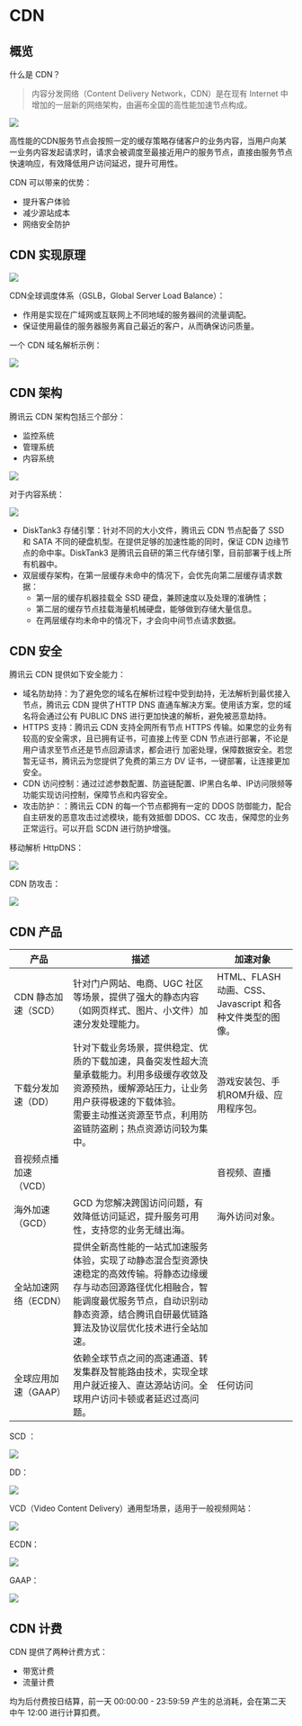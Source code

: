 # CDN

## 概览

什么是 CDN？

> 内容分发网络（Content Delivery Network，CDN）是在现有 Internet 中增加的一层新的网络架构，由遍布全国的高性能加速节点构成。

![](assets/1.png)

高性能的CDN服务节点会按照一定的缓存策略存储客户的业务内容，当用户向某一业务内容发起请求时，请求会被调度至最接近用户的服务节点，直接由服务节点快速响应，有效降低用户访问延迟，提升可用性。

CDN 可以带来的优势：

- 提升客户体验
- 减少源站成本
- 网络安全防护

## CDN 实现原理

![](assets/2.png)

CDN全球调度体系（GSLB，Global Server Load Balance）：

- 作用是实现在广域网或互联网上不同地域的服务器间的流量调配。
- 保证使用最佳的服务器服务离自己最近的客户，从而确保访问质量。

一个 CDN 域名解析示例：

![](assets/3.png)

## CDN 架构

腾讯云 CDN 架构包括三个部分：

- 监控系统
- 管理系统
- 内容系统

![](assets/11.png)

对于内容系统：

![](assets/12.png)

- DiskTank3 存储引擎：针对不同的大小文件，腾讯云 CDN 节点配备了 SSD 和 SATA 不同的硬盘机型。在提供足够的加速性能的同时，保证 CDN 边缘节点的命中率。DiskTank3 是腾讯云自研的第三代存储引擎，目前部署于线上所有机器中。
- 双层缓存架构，在第一层缓存未命中的情况下，会优先向第二层缓存请求数据：
  - 第一层的缓存机器挂载全 SSD 硬盘，兼顾速度以及处理的准确性；
  - 第二层的缓存节点挂载海量机械硬盘，能够做到存储大量信息。
  - 在两层缓存均未命中的情况下，才会向中间节点请求数据。

## CDN 安全

腾讯云 CDN 提供如下安全能力：

- 域名防劫持：为了避免您的域名在解析过程中受到劫持，无法解析到最优接入节点，腾讯云 CDN 提供了HTTP DNS 直通车解决方案。使用该方案，您的域名将会通过公有 PUBLIC DNS 进行更加快速的解析，避免被恶意劫持。
- HTTPS 支持：腾讯云 CDN 支持全网所有节点 HTTPS 传输。如果您的业务有较高的安全需求，且已拥有证书，可直接上传至 CDN 节点进行部署，不论是用户请求至节点还是节点回源请求，都会进行
加密处理，保障数据安全。若您暂无证书，腾讯云为您提供了免费的第三方 DV 证书，一键部署，让连接更加安全。
- CDN 访问控制：通过过滤参数配置、防盗链配置、IP黑白名单、IP访问限频等功能实现访问控制，保障节点和内容安全。
- 攻击防护：：腾讯云 CDN 的每一个节点都拥有一定的 DDOS 防御能力，配合自主研发的恶意攻击过滤模块，能有效抵御 DDOS、CC 攻击，保障您的业务正常运行。可以开启 SCDN 进行防护增强。

移动解析 HttpDNS：

![](assets/9.png)

CDN 防攻击：

![](assets/10.png)

## CDN 产品

产品 | 描述 | 加速对象
-|-|-
CDN 静态加速（SCD） | 针对门户网站、电商、UGC 社区等场景，提供了强大的静态内容（如网页样式、图片、小文件）加速分发处理能力。 | HTML、FLASH 动画、CSS、Javascript 和各种文件类型的图像。
下载分发加速（DD）| 针对下载业务场景，提供稳定、优质的下载加速，具备突发性超大流量承载能力。利用多级缓存收敛及资源预热，缓解源站压力，让业务用户获得极速的下载体验。<br>需要主动推送资源至节点，利用防盗链防盗刷；热点资源访问较为集中。| 游戏安装包、手机ROM升级、应用程序包。
音视频点播加速（VCD）| | 音视频、直播
海外加速（GCD）| GCD 为您解决跨国访问问题，有效降低访问延迟，提升服务可用性，支持您的业务无缝出海。| 海外访问对象。
全站加速网络（ECDN）| 提供全新高性能的一站式加速服务体验，实现了动静态混合型资源快速稳定的高效传输。将静态边缘缓存与动态回源路径优化相融合，智能调度最优服务节点，自动识别动静态资源，结合腾讯自研最优链路算法及协议层优化技术进行全站加速。
全球应用加速（GAAP） | 依赖全球节点之间的高速通道、转发集群及智能路由技术，实现全球用户就近接入、直达源站访问。全球用户访问卡顿或者延迟过高问题。| 任何访问

SCD ：

![](assets/4.png)

DD：

![](assets/5.png)

VCD（Video Content Delivery）通用型场景，适用于一般视频网站：

![](assets/6.png)

ECDN：

![](assets/7.png)

GAAP：

![](assets/8.png)

## CDN 计费

CDN 提供了两种计费方式：

- 带宽计费
- 流量计费

均为后付费按日结算，前一天 00:00:00 - 23:59:59 产生的总消耗，会在第二天中午 12:00 进行计算扣费。